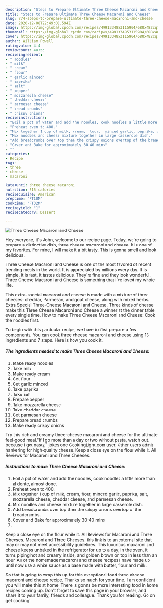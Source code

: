 ```yaml
---
description: "Steps to Prepare Ultimate Three Cheese Macaroni and Cheese"
title: "Steps to Prepare Ultimate Three Cheese Macaroni and Cheese"
slug: 774-steps-to-prepare-ultimate-three-cheese-macaroni-and-cheese
date: 2020-12-08T22:49:01.594Z
image: https://img-global.cpcdn.com/recipes/4991334853115904/680x482cq70/three-cheese-macaroni-and-cheese-recipe-main-photo.jpg
thumbnail: https://img-global.cpcdn.com/recipes/4991334853115904/680x482cq70/three-cheese-macaroni-and-cheese-recipe-main-photo.jpg
cover: https://img-global.cpcdn.com/recipes/4991334853115904/680x482cq70/three-cheese-macaroni-and-cheese-recipe-main-photo.jpg
author: William Powell
ratingvalue: 4.4
reviewcount: 48755
recipeingredient:
- " noodles"
- " milk"
- " cream"
- " flour"
- " garlic minced"
- " paprika"
- " salt"
- " pepper"
- " mozzarella cheese"
- " cheddar cheese"
- " parmesan cheese"
- " bread crumbs"
- " crispy onions"
recipeinstructions:
- "Boil a pot of water and add the noodles, cook noodles a little more than al dente, almost done."
- "Preheat oven to 400."
- "Mix together 1 cup of milk, cream, flour,  minced garlic, paprika, salt, mozzarella cheese, cheddar cheese,  and parmesan cheese."
- "Mix noodles and cheese mixture together in large casserole dish."
- "Add breadcrumbs over top then the crispy onions overtop of the breadcrumbs."
- "Cover and Bake for approximately 30-40 mins"
- ""
categories:
- Recipe
tags:
- three
- cheese
- macaroni

katakunci: three cheese macaroni 
nutrition: 215 calories
recipecuisine: American
preptime: "PT10M"
cooktime: "PT32M"
recipeyield: "1"
recipecategory: Dessert

---
```



![Three Cheese Macaroni and Cheese](https://img-global.cpcdn.com/recipes/4991334853115904/680x482cq70/three-cheese-macaroni-and-cheese-recipe-main-photo.jpg)

Hey everyone, it's John, welcome to our recipe page. Today, we're going to prepare a distinctive dish, three cheese macaroni and cheese. It is one of my favorites. For mine, I will make it a bit tasty. This is gonna smell and look delicious.

Three Cheese Macaroni and Cheese is one of the most favored of recent trending meals in the world. It is appreciated by millions every day. It is simple, it is fast, it tastes delicious. They're fine and they look wonderful. Three Cheese Macaroni and Cheese is something that I've loved my whole life.

This extra-special macaroni and cheese is made with a mixture of three cheeses: cheddar, Parmesan, and goat cheese, along with mixed herbs. Extra Special Three-Cheese Macaroni and Cheese. Three kinds of cheese make this Three Cheese Macaroni and Cheese a winner at the dinner table every single time. How to make Three Cheese Macaroni and Cheese: Cook the noodles first.


To begin with this particular recipe, we have to first prepare a few components. You can cook three cheese macaroni and cheese using 13 ingredients and 7 steps. Here is how you cook it.

<!--inarticleads1-->

##### The ingredients needed to make Three Cheese Macaroni and Cheese:

1. Make ready  noodles
1. Take  milk
1. Make ready  cream
1. Get  flour
1. Get  garlic minced
1. Take  paprika
1. Take  salt
1. Prepare  pepper
1. Take  mozzarella cheese
1. Take  cheddar cheese
1. Get  parmesan cheese
1. Prepare  bread crumbs
1. Make ready  crispy onions


Try this rich and creamy three-cheese macaroni and cheese for the ultimate feel-good meal.&#34;If I go more than a day or two without pasta, watch out, because I get nasty,&#34; jokes one CookingLight.com user. Other users admit hankering for high-quality cheese. Keep a close eye on the flour while it. All Reviews for Macaroni and Three Cheeses. 

<!--inarticleads2-->

##### Instructions to make Three Cheese Macaroni and Cheese:

1. Boil a pot of water and add the noodles, cook noodles a little more than al dente, almost done.
1. Preheat oven to 400.
1. Mix together 1 cup of milk, cream, flour,  minced garlic, paprika, salt, mozzarella cheese, cheddar cheese,  and parmesan cheese.
1. Mix noodles and cheese mixture together in large casserole dish.
1. Add breadcrumbs over top then the crispy onions overtop of the breadcrumbs.
1. Cover and Bake for approximately 30-40 mins
1. 


Keep a close eye on the flour while it. All Reviews for Macaroni and Three Cheeses. Macaroni and Three Cheeses. this link is to an external site that may or may not meet accessibility guidelines. This luxurious macaroni and cheese keeps unbaked in the refrigerator for up to a day; in the oven, it turns piping hot and creamy inside, and golden brown on top in less than an hour. All of the homemade macaroni and cheese recipes I have made up until now use a white sauce as a base made with butter, flour and milk. 

So that is going to wrap this up for this exceptional food three cheese macaroni and cheese recipe. Thanks so much for your time. I am confident you will make this at home. There is gonna be more interesting food in home recipes coming up. Don't forget to save this page in your browser, and share it to your family, friends and colleague. Thank you for reading. Go on get cooking!
